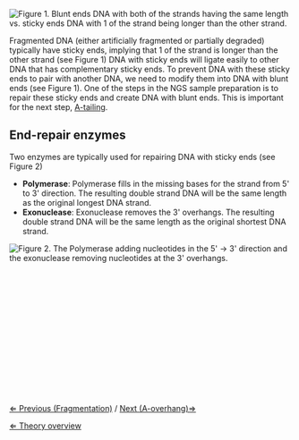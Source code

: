 ![**Figure 1.** Blunt ends DNA with both of the strands having the same length vs. sticky ends DNA with 1 of the strand being longer than the other strand.]( RestrictionEnzymes.png "Figure 1. Blunt ends DNA with both of the strands having the same length vs. sticky ends DNA with 1 of the strand being longer than the other strand.")

Fragmented DNA (either artificially fragmented or partially degraded)
typically have sticky ends, implying that 1 of the strand is longer than
the other strand (see Figure 1) DNA with sticky ends will ligate easily
to other DNA that has complementary sticky ends. To prevent DNA with
these sticky ends to pair with another DNA, we need to modify them into
DNA with blunt ends (see Figure 1). One of the steps in the NGS sample
preparation is to repair these sticky ends and create DNA with blunt
ends. This is important for the next step,
[A-tailing](/wiki/A-tailing "wikilink").

End-repair enzymes
------------------

Two enzymes are typically used for repairing DNA with sticky ends (see
Figure 2)

-   **Polymerase**: Polymerase fills in the missing bases for the strand
    from 5' to 3' direction. The resulting double strand DNA will be the
    same length as the original longest DNA strand.
-   **Exonuclease**: Exonuclease removes the 3' overhangs. The resulting
    double strand DNA will be the same length as the original shortest
    DNA strand.

![**Figure 2.** The Polymerase adding nucleotides in the 5' → 3' direction and the exonuclease removing nucleotides at the 3' overhangs.]( Endrepairs.jpg "Figure 2. The Polymerase adding nucleotides in the 5' → 3' direction and the exonuclease removing nucleotides at the 3' overhangs.")

\
\
\
\
\
\
\
\
\
\
\
\
\
\
 [⇐ Previous (Fragmentation)](/wiki/Fragmentation "wikilink") / [Next
(A-overhang)⇒](/wiki/A-overhang "wikilink")

[⇐ Theory overview](/wiki/NGS_Case "wikilink")

